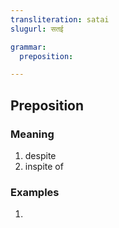 ```yaml
---
transliteration: satai
slugurl: सतई

grammar:
  preposition:

---
```

## Preposition

### Meaning

<word-meanings>

1. despite
2. inspite of

</word-meanings>

### Examples

1. <word-eg>
    <template #mwr><b>सतई</b> केई रो है वो, तो ई थाणे णी हुणणो।</template>
    <template #mwrlatn>Satai keyi ro hai voh, toh ee thaane ni hunano.</template>
    <template #en>Despite him telling it, you don't want to listen. </template>
    </word-eg>
